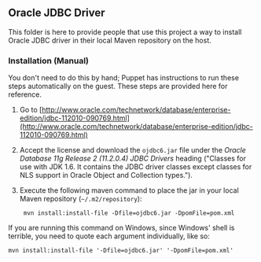 ## Oracle JDBC Driver

This folder is here to provide people that use this project a way to install Oracle JDBC driver in their
local Maven repository on the host.

### Installation (Manual)

You don't need to do this by hand; Puppet has instructions to run these steps automatically on the guest. These steps
are provided here for reference.

1. Go to [http://www.oracle.com/technetwork/database/enterprise-edition/jdbc-112010-090769.html](http://www.oracle.com/technetwork/database/enterprise-edition/jdbc-112010-090769.html)
2. Accept the license and download the `ojdbc6.jar` file under the *Oracle Database 11g Release 2 (11.2.0.4) JDBC
   Drivers* heading ("Classes for use with JDK 1.6. It contains the JDBC driver classes except classes for NLS support
   in Oracle Object and Collection types.").
3. Execute the following maven command to place the jar in your local Maven repository (`~/.m2/repository`):

        mvn install:install-file -Dfile=ojdbc6.jar -DpomFile=pom.xml

If you are running this command on Windows, since Windows' shell is terrible, you need to quote each argument
individually, like so:

    mvn install:install-file '-Dfile=ojdbc6.jar' '-DpomFile=pom.xml'
